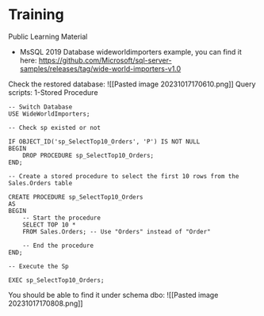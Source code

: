 # Training
Public Learning Material

- MsSQL 2019 Database wideworldimporters example, you can find it here: <https://github.com/Microsoft/sql-server-samples/releases/tag/wide-world-importers-v1.0>


Check the restored database:
![[Pasted image 20231017170610.png]]
Query scripts:
1-Stored Procedure
```
-- Switch Database
USE WideWorldImporters;

-- Check sp existed or not

IF OBJECT_ID('sp_SelectTop10_Orders', 'P') IS NOT NULL
BEGIN
    DROP PROCEDURE sp_SelectTop10_Orders;
END;

-- Create a stored procedure to select the first 10 rows from the Sales.Orders table

CREATE PROCEDURE sp_SelectTop10_Orders
AS
BEGIN
    -- Start the procedure
    SELECT TOP 10 *
    FROM Sales.Orders; -- Use "Orders" instead of "Order"
    
    -- End the procedure
END;

-- Execute the Sp

EXEC sp_SelectTop10_Orders;
```

You should be able to find it under schema dbo:
![[Pasted image 20231017170808.png]]